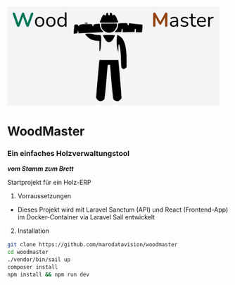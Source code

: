 <img src="./public/images/app_logo.png">

# WoodMaster
### Ein einfaches Holzverwaltungstool 
__*vom Stamm zum Brett*__

Startprojekt für ein Holz-ERP

1. Vorraussetzungen
 * Dieses Projekt wird mit Laravel Sanctum (API) und React (Frontend-App) im Docker-Container via Laravel Sail entwickelt

2. Installation
 ```bash 
 git clone https://github.com/marodatavision/woodmaster
 cd woodmaster
 ./vendor/bin/sail up
 composer install
 npm install && npm run dev
 ```
 